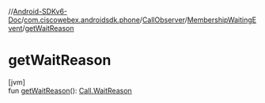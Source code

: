 //[Android-SDKv6-Doc](../../../../index.md)/[com.ciscowebex.androidsdk.phone](../../index.md)/[CallObserver](../index.md)/[MembershipWaitingEvent](index.md)/[getWaitReason](get-wait-reason.md)

# getWaitReason

[jvm]\
fun [getWaitReason](get-wait-reason.md)(): [Call.WaitReason](../../-call/-wait-reason/index.md)
